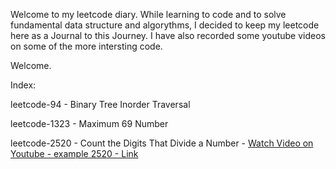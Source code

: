
Welcome to my leetcode diary. While learning to code and to solve fundamental data structure and algorythms, I decided to keep my leetcode here as a Journal to this Journey.
I have also recorded some youtube videos on some of the more intersting code.

Welcome.

Index:

leetcode-94 - Binary Tree Inorder Traversal

leetcode-1323 - Maximum 69 Number

leetcode-2520 - Count the Digits That Divide a Number - [Watch Video on Youtube - example 2520 - Link](https://youtu.be/BeS_4efa7-U)



